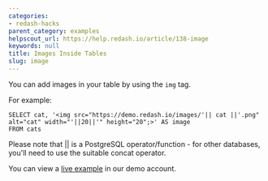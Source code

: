 ```yaml
---
categories:
- redash-hacks
parent_category: examples
helpscout_url: https://help.redash.io/article/138-image
keywords: null
title: Images Inside Tables
slug: image
---
```

You can add images in your table by using the `img` tag.

For example:

    
    
    SELECT cat, '<img src="https://demo.redash.io/images/'|| cat ||'.png" alt="cat" width="'||20||'" height="20";>' AS image
    FROM cats
    

Please note that || is a PostgreSQL operator/function - for other databases,
you'll need to use the suitable concat operator.

You can view a [live example](http://demo.redash.io/queries/1896/source#table)
in our demo account.

